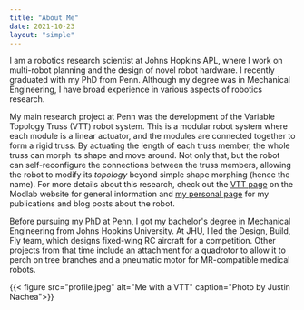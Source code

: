 ```yaml
---
title: "About Me"
date: 2021-10-23
layout: "simple"
---
```


I am a robotics research scientist at Johns Hopkins APL, where I work on multi-robot planning and the design of novel robot hardware.
I recently graduated with my PhD from Penn.
Although my degree was in Mechanical Engineering, I have broad experience in various aspects of robotics research.


My main research project at Penn was the development of the Variable Topology Truss (VTT) robot system.
This is a modular robot system where each module is a linear actuator, and the modules are connected together to form a rigid truss.
By actuating the length of each truss member, the whole truss can morph its shape and move around.
Not only that, but the robot can self-reconfigure the connections between the truss members, allowing the robot to modify its _topology_ beyond simple shape morphing (hence the name).
For more details about this research, check out the [VTT page](https://www.modlabupenn.org/variable-topology-truss/) on the Modlab website for general information and [my personal page](https://www.modlabupenn.org/people/alexander-spinos/) for my publications and blog posts about the robot.

Before pursuing my PhD at Penn, I got my bachelor's degree in Mechanical Engineering from Johns Hopkins University.
At JHU, I led the Design, Build, Fly team, which designs fixed-wing RC aircraft for a competition.
Other projects from that time include an attachment for a quadrotor to allow it to perch on tree branches and a pneumatic motor for MR-compatible medical robots.

{{< figure src="profile.jpeg" alt="Me with a VTT" caption="Photo by Justin Nachea">}}